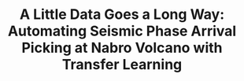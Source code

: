 ---
title: "A Little Data Goes a Long Way: Automating Seismic Phase Arrival Picking at Nabro Volcano with Transfer Learning"
collection: publications
permalink: /publication/nabro-transfer-learning
data: 'https://doi.org/10.5281/zenodo.4498549'
github: 'https://github.com/sachalapins/U-GPD/'
citation: 'Lapins, S., Goitom, B., Kendall, J-M., Werner, M.J., Cashman, K.V., Hammond, J.O.S. (2021). &quot;A Little Data goes a Long Way: Automating Seismic Phase Arrival Picking at Nabro Volcano with Transfer Learning.&quot; <i>Preprint on https://essoar.org (2021) DOI: coming soon</i>.'
---